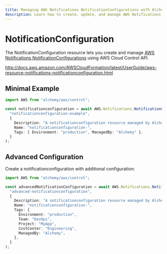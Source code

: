 ```yaml
---
title: Managing AWS Notifications NotificationConfigurations with Alchemy
description: Learn how to create, update, and manage AWS Notifications NotificationConfigurations using Alchemy Cloud Control.
---
```


# NotificationConfiguration

The NotificationConfiguration resource lets you create and manage [AWS Notifications NotificationConfigurations](https://docs.aws.amazon.com/notifications/latest/userguide/) using AWS Cloud Control API.

http://docs.aws.amazon.com/AWSCloudFormation/latest/UserGuide/aws-resource-notifications-notificationconfiguration.html

## Minimal Example

```ts
import AWS from "alchemy/aws/control";

const notificationconfiguration = await AWS.Notifications.NotificationConfiguration(
  "notificationconfiguration-example",
  {
    Description: "A notificationconfiguration resource managed by Alchemy",
    Name: "notificationconfiguration-",
    Tags: { Environment: "production", ManagedBy: "Alchemy" },
  }
);
```

## Advanced Configuration

Create a notificationconfiguration with additional configuration:

```ts
import AWS from "alchemy/aws/control";

const advancedNotificationConfiguration = await AWS.Notifications.NotificationConfiguration(
  "advanced-notificationconfiguration",
  {
    Description: "A notificationconfiguration resource managed by Alchemy",
    Name: "notificationconfiguration-",
    Tags: {
      Environment: "production",
      Team: "DevOps",
      Project: "MyApp",
      CostCenter: "Engineering",
      ManagedBy: "Alchemy",
    },
  }
);
```

